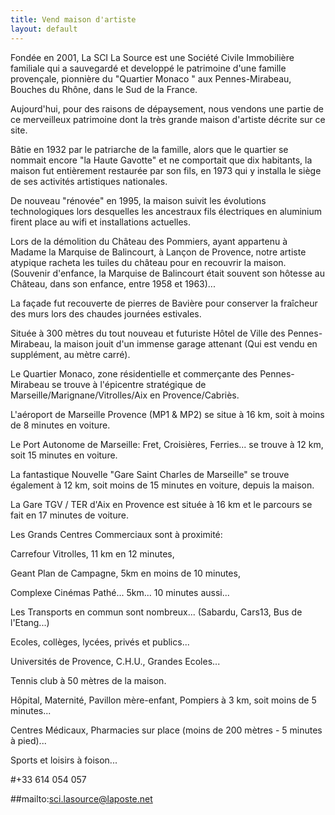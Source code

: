 ```yaml
---
title: Vend maison d'artiste
layout: default
---
```


Fondée en 2001, La SCI La Source est une Société Civile Immobilière familiale qui a sauvegardé et developpé le patrimoine d'une famille provençale, pionnière du "Quartier Monaco " aux Pennes-Mirabeau, Bouches du Rhône, dans le Sud de la France.

Aujourd'hui, pour des raisons de dépaysement, nous vendons une partie de ce merveilleux patrimoine dont la très grande maison d'artiste décrite sur ce site.

Bâtie en 1932 par le patriarche de la famille, alors que le quartier se nommait encore "la Haute Gavotte" et ne comportait que dix habitants, la maison fut entièrement restaurée par son fils, en 1973 qui y installa le siège de ses activités artistiques nationales.

De nouveau "rénovée" en 1995, la maison suivit les évolutions technologiques lors desquelles les ancestraux fils électriques en aluminium firent place au wifi et installations actuelles.

Lors de la démolition du Château des Pommiers, ayant appartenu à Madame la Marquise de Balincourt, à Lançon de Provence, notre artiste atypique racheta les tuiles du château pour en recouvrir la maison. (Souvenir d'enfance, la Marquise de Balincourt était souvent son hôtesse au Château, dans son enfance, entre 1958 et 1963)...

La façade fut recouverte de pierres de Bavière pour conserver la fraîcheur des murs lors des chaudes journées estivales.

Située à 300 mètres du tout nouveau et futuriste Hôtel de Ville des Pennes-Mirabeau,  la maison jouit d'un immense garage attenant (Qui est vendu en supplément, au mètre carré).

Le Quartier Monaco, zone résidentielle et commerçante des Pennes-Mirabeau se trouve à l'épicentre stratégique de Marseille/Marignane/Vitrolles/Aix en Provence/Cabriès.

L'aéroport de Marseille Provence (MP1 & MP2) se situe à 16 km, soit à moins de 8 minutes en voiture.

Le Port Autonome de Marseille: Fret, Croisières, Ferries... se trouve à 12 km, soit 15 minutes en voiture.

La fantastique Nouvelle "Gare Saint Charles de Marseille" se trouve également à 12 km, soit moins de 15 minutes en voiture, depuis la maison.

La Gare TGV / TER d'Aix en Provence est située à 16 km et le parcours se fait en 17 minutes de voiture.

Les Grands Centres Commerciaux sont à proximité:

Carrefour Vitrolles, 11 km en 12 minutes,

Geant Plan de Campagne, 5km en moins de 10 minutes,

Complexe Cinémas Pathé... 5km... 10 minutes aussi...

Les Transports en commun sont nombreux... (Sabardu, Cars13, Bus de l'Etang...)

Ecoles, collèges, lycées, privés et publics...

Universités de Provence, C.H.U., Grandes Ecoles...

Tennis club à 50 mètres de la maison.

Hôpital, Maternité, Pavillon mère-enfant, Pompiers à 3 km, soit moins de 5 minutes...

Centres Médicaux, Pharmacies sur place (moins de 200 mètres - 5 minutes à pied)...

Sports et loisirs à foison...


#+33 614 054 057

##mailto:sci.lasource@laposte.net



